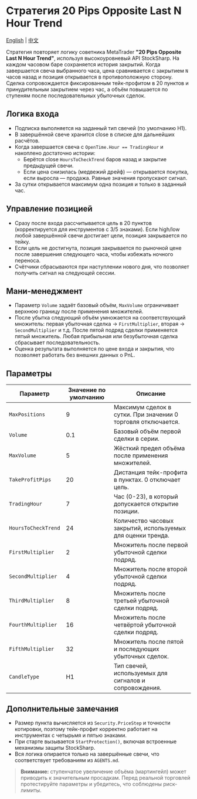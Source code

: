 # Стратегия 20 Pips Opposite Last N Hour Trend
[English](README.md) | [中文](README_cn.md)

Стратегия повторяет логику советника MetaTrader **"20 Pips Opposite Last N Hour
Trend"**, используя высокоуровневый API StockSharp. На каждом часовом баре
сохраняется история закрытий. Когда завершается свеча выбранного часа, цена
сравнивается с закрытием `N` часов назад и позиция открывается в противоположную
сторону. Сделка сопровождается фиксированным тейк-профитом в 20 пунктов и
принудительным закрытием через час, а объём повышается по ступеням после
последовательных убыточных сделок.

## Логика входа

- Подписка выполняется на заданный тип свечей (по умолчанию H1).
- В завершённой свече хранится close в списке для дальнейших расчётов.
- Когда завершается свеча с `OpenTime.Hour == TradingHour` и накоплено достаточно
  истории:
  - Берётся close `HoursToCheckTrend` баров назад и закрытие предыдущей свечи.
  - Если цена снизилась (медвежий дрейф) — открывается покупка, если выросла —
    продажа. Равные значения пропускают сигнал.
- За сутки открывается максимум одна позиция и только в заданный час.

## Управление позицией

- Сразу после входа рассчитывается цель в 20 пунктов (корректируется для
  инструментов с 3/5 знаками). Если high/low любой завершённой свечи достигает
  цели, позиция закрывается по тейку.
- Если цель не достигнута, позиция закрывается по рыночной цене после завершения
  следующего часа, чтобы избежать ночного переноса.
- Счётчики сбрасываются при наступлении нового дня, что позволяет получить сигнал
  на следующей сессии.

## Мани-менеджмент

- Параметр `Volume` задаёт базовый объём, `MaxVolume` ограничивает верхнюю
  границу после применения множителей.
- После убытка следующий объём умножается на соответствующий множитель:
  первая убыточная сделка → `FirstMultiplier`, вторая → `SecondMultiplier` и т.д.
  После пятой подряд сделки применяется пятый множитель. Любая прибыльная или
  безубыточная сделка сбрасывает последовательность.
- Оценка результата выполняется по цене входа и закрытия, что позволяет работать
  без внешних данных о PnL.

## Параметры

| Параметр | Значение по умолчанию | Описание |
|----------|-----------------------|----------|
| `MaxPositions` | 9 | Максимум сделок в сутки. При значении 0 торговля отключается. |
| `Volume` | 0.1 | Базовый объём первой сделки в серии. |
| `MaxVolume` | 5 | Жёсткий предел объёма после применения множителей. |
| `TakeProfitPips` | 20 | Дистанция тейк-профита в пунктах. 0 отключает цель. |
| `TradingHour` | 7 | Час (0-23), в который допускается открытие позиции. |
| `HoursToCheckTrend` | 24 | Количество часовых закрытий, используемых для оценки тренда. |
| `FirstMultiplier` | 2 | Множитель после первой убыточной сделки подряд. |
| `SecondMultiplier` | 4 | Множитель после второй убыточной сделки подряд. |
| `ThirdMultiplier` | 8 | Множитель после третьей убыточной сделки подряд. |
| `FourthMultiplier` | 16 | Множитель после четвёртой убыточной сделки подряд. |
| `FifthMultiplier` | 32 | Множитель после пятой и последующих убыточных сделок. |
| `CandleType` | H1 | Тип свечей, используемых для сигналов и сопровождения. |

## Дополнительные замечания

- Размер пункта вычисляется из `Security.PriceStep` и точности котировки, поэтому
  тейк-профит корректно работает на инструментах с четырьмя и пятью знаками.
- При старте вызывается `StartProtection()`, включая встроенные механизмы защиты
  StockSharp.
- Вся логика опирается только на завершённые свечи, что соответствует требованиям
  из `AGENTS.md`.

> **Внимание:** ступенчатое увеличение объёма (мартингейл) может приводить к
> значительным просадкам. Перед реальной торговлей протестируйте параметры и
> убедитесь, что соблюдены риск-лимиты.
